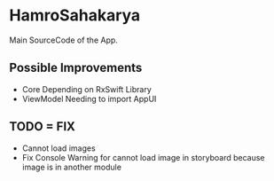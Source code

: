 # HamroSahakarya

Main SourceCode of the App.

## Possible Improvements
- Core Depending on RxSwift Library
- ViewModel Needing to import AppUI

## TODO = FIX
- Cannot load images
- Fix Console Warning for cannot load image in storyboard because image is in another module
